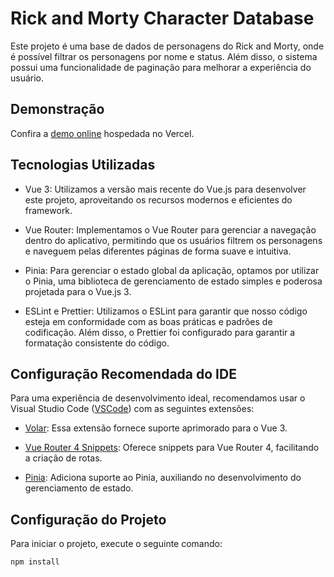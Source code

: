 # Rick and Morty Character Database

Este projeto é uma base de dados de personagens do Rick and Morty, onde é possível filtrar os personagens por nome e status. Além disso, o sistema possui uma funcionalidade de paginação para melhorar a experiência do usuário.

## Demonstração

Confira a [demo online](https://rick-and-morty-db-mu.vercel.app/) hospedada no Vercel.

## Tecnologias Utilizadas

- Vue 3: Utilizamos a versão mais recente do Vue.js para desenvolver este projeto, aproveitando os recursos modernos e eficientes do framework.

- Vue Router: Implementamos o Vue Router para gerenciar a navegação dentro do aplicativo, permitindo que os usuários filtrem os personagens e naveguem pelas diferentes páginas de forma suave e intuitiva.

- Pinia: Para gerenciar o estado global da aplicação, optamos por utilizar o Pinia, uma biblioteca de gerenciamento de estado simples e poderosa projetada para o Vue.js 3.

- ESLint e Prettier: Utilizamos o ESLint para garantir que nosso código esteja em conformidade com as boas práticas e padrões de codificação. Além disso, o Prettier foi configurado para garantir a formatação consistente do código.

## Configuração Recomendada do IDE

Para uma experiência de desenvolvimento ideal, recomendamos usar o Visual Studio Code ([VSCode](https://code.visualstudio.com/)) com as seguintes extensões:

- [Volar](https://marketplace.visualstudio.com/items?itemName=Vue.volar): Essa extensão fornece suporte aprimorado para o Vue 3.

- [Vue Router 4 Snippets](https://marketplace.visualstudio.com/items?itemName=dcasia.vuerouter4-snippets): Oferece snippets para Vue Router 4, facilitando a criação de rotas.

- [Pinia](https://marketplace.visualstudio.com/items?itemName=antfu.pinia): Adiciona suporte ao Pinia, auxiliando no desenvolvimento do gerenciamento de estado.

## Configuração do Projeto

Para iniciar o projeto, execute o seguinte comando:

```sh
npm install
```
